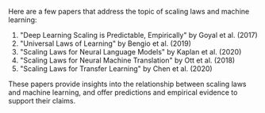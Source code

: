 Here are a few papers that address the topic of scaling laws and machine learning:

1. "Deep Learning Scaling is Predictable, Empirically" by Goyal et al. (2017)
2. "Universal Laws of Learning" by Bengio et al. (2019)
3. "Scaling Laws for Neural Language Models" by Kaplan et al. (2020)
4. "Scaling Laws for Neural Machine Translation" by Ott et al. (2018)
5. "Scaling Laws for Transfer Learning" by Chen et al. (2020)

These papers provide insights into the relationship between scaling laws and machine learning, and offer predictions and empirical evidence to support their claims.